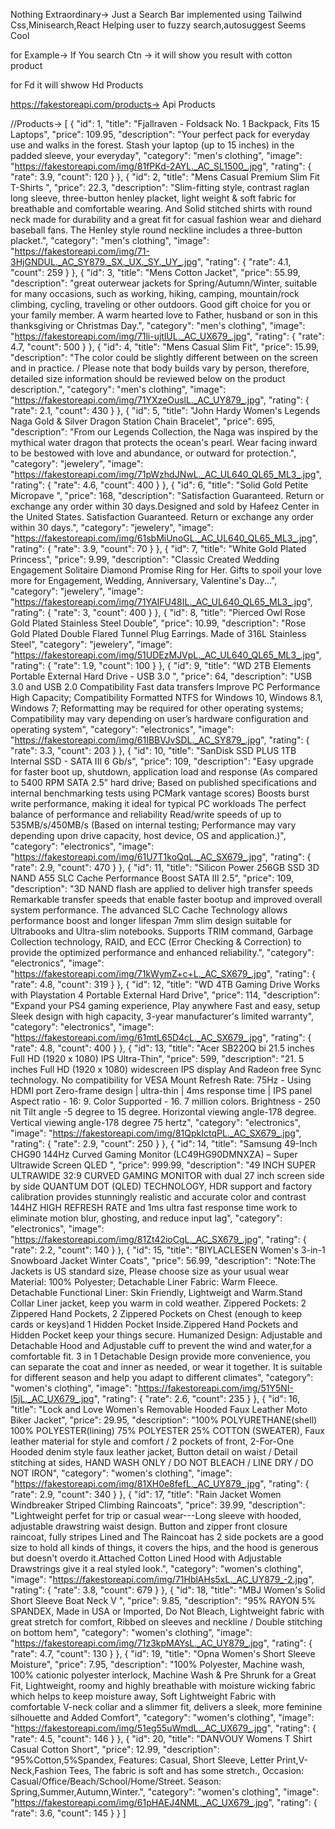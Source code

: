 Nothing Extraordinary-> Just a Search Bar implemented using Tailwind Css,Minisearch,React Helping user to fuzzy search,autosuggest Seems Cool

for Example-> If You search Ctn ->
it will show you result with cotton product 

for Fd
it will shwow Hd Products 

https://fakestoreapi.com/products-> Api Products

//Products->
 [
  {
    "id": 1,
    "title": "Fjallraven - Foldsack No. 1 Backpack, Fits 15 Laptops",
    "price": 109.95,
    "description": "Your perfect pack for everyday use and walks in the forest. Stash your laptop (up to 15 inches) in the padded sleeve, your everyday",
    "category": "men's clothing",
    "image": "https://fakestoreapi.com/img/81fPKd-2AYL._AC_SL1500_.jpg",
    "rating": {
      "rate": 3.9,
      "count": 120
    }
  },
  {
    "id": 2,
    "title": "Mens Casual Premium Slim Fit T-Shirts ",
    "price": 22.3,
    "description": "Slim-fitting style, contrast raglan long sleeve, three-button henley placket, light weight & soft fabric for breathable and comfortable wearing. And Solid stitched shirts with round neck made for durability and a great fit for casual fashion wear and diehard baseball fans. The Henley style round neckline includes a three-button placket.",
    "category": "men's clothing",
    "image": "https://fakestoreapi.com/img/71-3HjGNDUL._AC_SY879._SX._UX._SY._UY_.jpg",
    "rating": {
      "rate": 4.1,
      "count": 259
    }
  },
  {
    "id": 3,
    "title": "Mens Cotton Jacket",
    "price": 55.99,
    "description": "great outerwear jackets for Spring/Autumn/Winter, suitable for many occasions, such as working, hiking, camping, mountain/rock climbing, cycling, traveling or other outdoors. Good gift choice for you or your family member. A warm hearted love to Father, husband or son in this thanksgiving or Christmas Day.",
    "category": "men's clothing",
    "image": "https://fakestoreapi.com/img/71li-ujtlUL._AC_UX679_.jpg",
    "rating": {
      "rate": 4.7,
      "count": 500
    }
  },
  {
    "id": 4,
    "title": "Mens Casual Slim Fit",
    "price": 15.99,
    "description": "The color could be slightly different between on the screen and in practice. / Please note that body builds vary by person, therefore, detailed size information should be reviewed below on the product description.",
    "category": "men's clothing",
    "image": "https://fakestoreapi.com/img/71YXzeOuslL._AC_UY879_.jpg",
    "rating": {
      "rate": 2.1,
      "count": 430
    }
  },
  {
    "id": 5,
    "title": "John Hardy Women's Legends Naga Gold & Silver Dragon Station Chain Bracelet",
    "price": 695,
    "description": "From our Legends Collection, the Naga was inspired by the mythical water dragon that protects the ocean's pearl. Wear facing inward to be bestowed with love and abundance, or outward for protection.",
    "category": "jewelery",
    "image": "https://fakestoreapi.com/img/71pWzhdJNwL._AC_UL640_QL65_ML3_.jpg",
    "rating": {
      "rate": 4.6,
      "count": 400
    }
  },
  {
    "id": 6,
    "title": "Solid Gold Petite Micropave ",
    "price": 168,
    "description": "Satisfaction Guaranteed. Return or exchange any order within 30 days.Designed and sold by Hafeez Center in the United States. Satisfaction Guaranteed. Return or exchange any order within 30 days.",
    "category": "jewelery",
    "image": "https://fakestoreapi.com/img/61sbMiUnoGL._AC_UL640_QL65_ML3_.jpg",
    "rating": {
      "rate": 3.9,
      "count": 70
    }
  },
  {
    "id": 7,
    "title": "White Gold Plated Princess",
    "price": 9.99,
    "description": "Classic Created Wedding Engagement Solitaire Diamond Promise Ring for Her. Gifts to spoil your love more for Engagement, Wedding, Anniversary, Valentine's Day...",
    "category": "jewelery",
    "image": "https://fakestoreapi.com/img/71YAIFU48IL._AC_UL640_QL65_ML3_.jpg",
    "rating": {
      "rate": 3,
      "count": 400
    }
  },
  {
    "id": 8,
    "title": "Pierced Owl Rose Gold Plated Stainless Steel Double",
    "price": 10.99,
    "description": "Rose Gold Plated Double Flared Tunnel Plug Earrings. Made of 316L Stainless Steel",
    "category": "jewelery",
    "image": "https://fakestoreapi.com/img/51UDEzMJVpL._AC_UL640_QL65_ML3_.jpg",
    "rating": {
      "rate": 1.9,
      "count": 100
    }
  },
  {
    "id": 9,
    "title": "WD 2TB Elements Portable External Hard Drive - USB 3.0 ",
    "price": 64,
    "description": "USB 3.0 and USB 2.0 Compatibility Fast data transfers Improve PC Performance High Capacity; Compatibility Formatted NTFS for Windows 10, Windows 8.1, Windows 7; Reformatting may be required for other operating systems; Compatibility may vary depending on user’s hardware configuration and operating system",
    "category": "electronics",
    "image": "https://fakestoreapi.com/img/61IBBVJvSDL._AC_SY879_.jpg",
    "rating": {
      "rate": 3.3,
      "count": 203
    }
  },
  {
    "id": 10,
    "title": "SanDisk SSD PLUS 1TB Internal SSD - SATA III 6 Gb/s",
    "price": 109,
    "description": "Easy upgrade for faster boot up, shutdown, application load and response (As compared to 5400 RPM SATA 2.5” hard drive; Based on published specifications and internal benchmarking tests using PCMark vantage scores) Boosts burst write performance, making it ideal for typical PC workloads The perfect balance of performance and reliability Read/write speeds of up to 535MB/s/450MB/s (Based on internal testing; Performance may vary depending upon drive capacity, host device, OS and application.)",
    "category": "electronics",
    "image": "https://fakestoreapi.com/img/61U7T1koQqL._AC_SX679_.jpg",
    "rating": {
      "rate": 2.9,
      "count": 470
    }
  },
  {
    "id": 11,
    "title": "Silicon Power 256GB SSD 3D NAND A55 SLC Cache Performance Boost SATA III 2.5",
    "price": 109,
    "description": "3D NAND flash are applied to deliver high transfer speeds Remarkable transfer speeds that enable faster bootup and improved overall system performance. The advanced SLC Cache Technology allows performance boost and longer lifespan 7mm slim design suitable for Ultrabooks and Ultra-slim notebooks. Supports TRIM command, Garbage Collection technology, RAID, and ECC (Error Checking & Correction) to provide the optimized performance and enhanced reliability.",
    "category": "electronics",
    "image": "https://fakestoreapi.com/img/71kWymZ+c+L._AC_SX679_.jpg",
    "rating": {
      "rate": 4.8,
      "count": 319
    }
  },
  {
    "id": 12,
    "title": "WD 4TB Gaming Drive Works with Playstation 4 Portable External Hard Drive",
    "price": 114,
    "description": "Expand your PS4 gaming experience, Play anywhere Fast and easy, setup Sleek design with high capacity, 3-year manufacturer's limited warranty",
    "category": "electronics",
    "image": "https://fakestoreapi.com/img/61mtL65D4cL._AC_SX679_.jpg",
    "rating": {
      "rate": 4.8,
      "count": 400
    }
  },
  {
    "id": 13,
    "title": "Acer SB220Q bi 21.5 inches Full HD (1920 x 1080) IPS Ultra-Thin",
    "price": 599,
    "description": "21. 5 inches Full HD (1920 x 1080) widescreen IPS display And Radeon free Sync technology. No compatibility for VESA Mount Refresh Rate: 75Hz - Using HDMI port Zero-frame design | ultra-thin | 4ms response time | IPS panel Aspect ratio - 16: 9. Color Supported - 16. 7 million colors. Brightness - 250 nit Tilt angle -5 degree to 15 degree. Horizontal viewing angle-178 degree. Vertical viewing angle-178 degree 75 hertz",
    "category": "electronics",
    "image": "https://fakestoreapi.com/img/81QpkIctqPL._AC_SX679_.jpg",
    "rating": {
      "rate": 2.9,
      "count": 250
    }
  },
  {
    "id": 14,
    "title": "Samsung 49-Inch CHG90 144Hz Curved Gaming Monitor (LC49HG90DMNXZA) – Super Ultrawide Screen QLED ",
    "price": 999.99,
    "description": "49 INCH SUPER ULTRAWIDE 32:9 CURVED GAMING MONITOR with dual 27 inch screen side by side QUANTUM DOT (QLED) TECHNOLOGY, HDR support and factory calibration provides stunningly realistic and accurate color and contrast 144HZ HIGH REFRESH RATE and 1ms ultra fast response time work to eliminate motion blur, ghosting, and reduce input lag",
    "category": "electronics",
    "image": "https://fakestoreapi.com/img/81Zt42ioCgL._AC_SX679_.jpg",
    "rating": {
      "rate": 2.2,
      "count": 140
    }
  },
  {
    "id": 15,
    "title": "BIYLACLESEN Women's 3-in-1 Snowboard Jacket Winter Coats",
    "price": 56.99,
    "description": "Note:The Jackets is US standard size, Please choose size as your usual wear Material: 100% Polyester; Detachable Liner Fabric: Warm Fleece. Detachable Functional Liner: Skin Friendly, Lightweigt and Warm.Stand Collar Liner jacket, keep you warm in cold weather. Zippered Pockets: 2 Zippered Hand Pockets, 2 Zippered Pockets on Chest (enough to keep cards or keys)and 1 Hidden Pocket Inside.Zippered Hand Pockets and Hidden Pocket keep your things secure. Humanized Design: Adjustable and Detachable Hood and Adjustable cuff to prevent the wind and water,for a comfortable fit. 3 in 1 Detachable Design provide more convenience, you can separate the coat and inner as needed, or wear it together. It is suitable for different season and help you adapt to different climates",
    "category": "women's clothing",
    "image": "https://fakestoreapi.com/img/51Y5NI-I5jL._AC_UX679_.jpg",
    "rating": {
      "rate": 2.6,
      "count": 235
    }
  },
  {
    "id": 16,
    "title": "Lock and Love Women's Removable Hooded Faux Leather Moto Biker Jacket",
    "price": 29.95,
    "description": "100% POLYURETHANE(shell) 100% POLYESTER(lining) 75% POLYESTER 25% COTTON (SWEATER), Faux leather material for style and comfort / 2 pockets of front, 2-For-One Hooded denim style faux leather jacket, Button detail on waist / Detail stitching at sides, HAND WASH ONLY / DO NOT BLEACH / LINE DRY / DO NOT IRON",
    "category": "women's clothing",
    "image": "https://fakestoreapi.com/img/81XH0e8fefL._AC_UY879_.jpg",
    "rating": {
      "rate": 2.9,
      "count": 340
    }
  },
  {
    "id": 17,
    "title": "Rain Jacket Women Windbreaker Striped Climbing Raincoats",
    "price": 39.99,
    "description": "Lightweight perfet for trip or casual wear---Long sleeve with hooded, adjustable drawstring waist design. Button and zipper front closure raincoat, fully stripes Lined and The Raincoat has 2 side pockets are a good size to hold all kinds of things, it covers the hips, and the hood is generous but doesn't overdo it.Attached Cotton Lined Hood with Adjustable Drawstrings give it a real styled look.",
    "category": "women's clothing",
    "image": "https://fakestoreapi.com/img/71HblAHs5xL._AC_UY879_-2.jpg",
    "rating": {
      "rate": 3.8,
      "count": 679
    }
  },
  {
    "id": 18,
    "title": "MBJ Women's Solid Short Sleeve Boat Neck V ",
    "price": 9.85,
    "description": "95% RAYON 5% SPANDEX, Made in USA or Imported, Do Not Bleach, Lightweight fabric with great stretch for comfort, Ribbed on sleeves and neckline / Double stitching on bottom hem",
    "category": "women's clothing",
    "image": "https://fakestoreapi.com/img/71z3kpMAYsL._AC_UY879_.jpg",
    "rating": {
      "rate": 4.7,
      "count": 130
    }
  },
  {
    "id": 19,
    "title": "Opna Women's Short Sleeve Moisture",
    "price": 7.95,
    "description": "100% Polyester, Machine wash, 100% cationic polyester interlock, Machine Wash & Pre Shrunk for a Great Fit, Lightweight, roomy and highly breathable with moisture wicking fabric which helps to keep moisture away, Soft Lightweight Fabric with comfortable V-neck collar and a slimmer fit, delivers a sleek, more feminine silhouette and Added Comfort",
    "category": "women's clothing",
    "image": "https://fakestoreapi.com/img/51eg55uWmdL._AC_UX679_.jpg",
    "rating": {
      "rate": 4.5,
      "count": 146
    }
  },
  {
    "id": 20,
    "title": "DANVOUY Womens T Shirt Casual Cotton Short",
    "price": 12.99,
    "description": "95%Cotton,5%Spandex, Features: Casual, Short Sleeve, Letter Print,V-Neck,Fashion Tees, The fabric is soft and has some stretch., Occasion: Casual/Office/Beach/School/Home/Street. Season: Spring,Summer,Autumn,Winter.",
    "category": "women's clothing",
    "image": "https://fakestoreapi.com/img/61pHAEJ4NML._AC_UX679_.jpg",
    "rating": {
      "rate": 3.6,
      "count": 145
    }
  }
]
